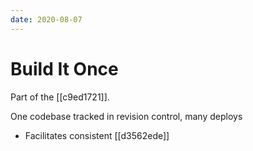 ```yaml
---
date: 2020-08-07
---
```


# Build It Once

Part of the [[c9ed1721]].

One codebase tracked in revision control, many deploys

- Facilitates consistent [[d3562ede]]
